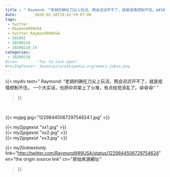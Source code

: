 ```yaml
---
title : " Raymond: “老胡的确在刀尖上玩活，两会迟迟开不了，就是疫情控制不住。&#10;一个大实话，也把中共架上了火堆，有点给党添乱了。😄😄😄”  "
date:        2020-02-18T14:42:59-07:00
tags:
 - twitter
 - Raymond999USA
 - twitter_Raymond999USA
 - 202002
 - 20200218
 - 20200218_14
categories:
 - 20200218
#icon:        "fas fa-lock-open"
#resImgTeaser: teaserpics/wikipedia.org/emacs-jokes.png
---
```


{{< mydiv text=" Raymond: “老胡的确在刀尖上玩活，两会迟迟开不了，就是疫情控制不住。&#10;一个大实话，也把中共架上了火堆，有点给党添乱了。😄😄😄”  "
>}}
<br>


 {{< myjpg jpg="1229844506729754624.1.jpg" >}}<br> 

{{< my2jpgexist "xx1.jpg" >}}<br>
{{< my2jpgexist "xx2.jpg" >}}<br>
{{< my2jpgexist "xx3.jpg" >}}<br>


{{< my2linktextonly link="http://twitter.com/Raymond999USA/status/1229844506729754624"
en="the origin source link" cn="原始來源網址"
>}}


<br>

